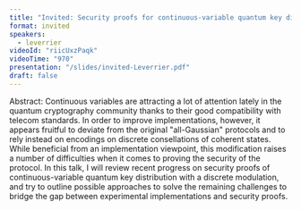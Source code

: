 ```yaml
---
title: "Invited: Security proofs for continuous-variable quantum key distribution (Chair: Frédéric Dupuis)"
format: invited
speakers:
  - leverrier
videoId: "riicUxzPaqk"
videoTime: "970"
presentation: "/slides/invited-Leverrier.pdf"
draft: false
---
```

Abstract: Continuous variables are attracting a lot of attention lately in the quantum cryptography community thanks to their good compatibility with telecom standards. In order to improve implementations, however, it appears fruitful to deviate from the original "all-Gaussian" protocols and to rely instead on encodings on discrete consellations of coherent states. While beneficial from an implementation viewpoint, this modification raises a number of difficulties when it comes to proving the security of the protocol.
In this talk, I will review recent progress on security proofs of continuous-variable quantum key distribution with a discrete modulation, and try to outline possible approaches to solve the remaining challenges to bridge the gap between experimental implementations and security proofs.
